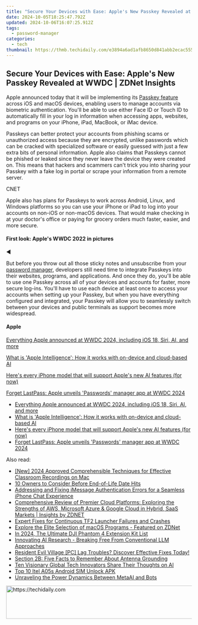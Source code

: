 ```yaml
---
title: "Secure Your Devices with Ease: Apple's New Passkey Revealed at WWDC | ZDNet Insights"
date: 2024-10-05T18:25:47.792Z
updated: 2024-10-06T16:07:25.912Z
tags:
  - password-manager
categories:
  - tech
thumbnail: https://thmb.techidaily.com/e3894a6ad1afb8650d841abb2ecac55565ace18e9f7afc96402da4622392cb76.jpg
---
```


## Secure Your Devices with Ease: Apple's New Passkey Revealed at WWDC | ZDNet Insights

Apple announced today that it will be implementing its [Passkey feature](https://www.zdnet.com/article/google-apple-microsoft-make-a-new-commitment-for-a-passwordless-future/) across iOS and macOS devices, enabling users to manage accounts via biometric authentication. You'll be able to use either Face ID or Touch ID to automatically fill in your log in information when accessing apps, websites, and programs on your iPhone, iPad, MacBook, or iMac device. 

Passkeys can better protect your accounts from phishing scams or unauthorized access because they are encrypted, unlike passwords which can be cracked with specialized software or easily guessed with just a few extra bits of personal information. Apple also claims that Passkeys cannot be phished or leaked since they never leave the device they were created on. This means that hackers and scammers can't trick you into sharing your Passkey with a fake log in portal or scrape your information from a remote server. 

CNET

Apple also has plans for Passkeys to work across Android, Linux, and Windows platforms so you can use your iPhone or iPad to log into your accounts on non-iOS or non-macOS devices. That would make checking in at your doctor's office or paying for grocery orders much faster, easier, and more secure. 

####  First look: Apple's WWDC 2022 in pictures

[](https://www.zdnet.com/pictures/first-look-apples-wwdc-2022-in-pictures/1/)

[](https://www.zdnet.com/pictures/first-look-apples-wwdc-2022-in-pictures/2/)

[](https://www.zdnet.com/pictures/first-look-apples-wwdc-2022-in-pictures/3/)

[](https://www.zdnet.com/pictures/first-look-apples-wwdc-2022-in-pictures/4/)

[](https://www.zdnet.com/pictures/first-look-apples-wwdc-2022-in-pictures/5/)

[](https://www.zdnet.com/pictures/first-look-apples-wwdc-2022-in-pictures/6/)

[](https://www.zdnet.com/pictures/first-look-apples-wwdc-2022-in-pictures/7/)

[](https://www.zdnet.com/pictures/first-look-apples-wwdc-2022-in-pictures/8/)

[](https://www.zdnet.com/pictures/first-look-apples-wwdc-2022-in-pictures/9/)

[](https://www.zdnet.com/pictures/first-look-apples-wwdc-2022-in-pictures/10/)

[](https://www.zdnet.com/pictures/first-look-apples-wwdc-2022-in-pictures/11/)

[](https://www.zdnet.com/pictures/first-look-apples-wwdc-2022-in-pictures/12/)

[](https://www.zdnet.com/pictures/first-look-apples-wwdc-2022-in-pictures/13/)

[](https://www.zdnet.com/pictures/first-look-apples-wwdc-2022-in-pictures/14/)

[](https://www.zdnet.com/pictures/first-look-apples-wwdc-2022-in-pictures/15/)

◀ 

But before you throw out all those sticky notes and unsubscribe from your [password manager](https://www.zdnet.com/article/best-password-manager/), developers still need time to integrate Passkeys into their websites, programs, and applications. And once they do, you'll be able to use one Passkey across all of your devices and accounts for faster, more secure log-ins. You'll have to use each device at least once to access your accounts when setting up your Passkey, but when you have everything configured and integrated, your Passkey will allow you to seamlessly switch between your devices and public terminals as support becomes more widespread. 

#### Apple

[Everything Apple announced at WWDC 2024, including iOS 18, Siri, AI, and more](https://www.zdnet.com/article/every-new-feature-apple-unveiled-for-iphone-ipad-mac-and-more-this-fall-including-ai/ "Everything Apple announced at WWDC 2024, including iOS 18, Siri, AI, and more")

[What is 'Apple Intelligence': How it works with on-device and cloud-based AI](https://www.zdnet.com/article/what-is-apple-intelligence-everything-to-know-about-ai-features-coming-to-iphones-macs-and-ipads/ "What is 'Apple Intelligence': How it works with on-device and cloud-based AI")

[Here's every iPhone model that will support Apple's new AI features (for now)](https://www.zdnet.com/article/ios-18-1-update-every-iphone-model-that-will-support-apples-new-ai-features-for-now/ "Here's every iPhone model that will support Apple's new AI features (for now)")

[Forget LastPass: Apple unveils 'Passwords' manager app at WWDC 2024](https://www.zdnet.com/article/forget-lastpass-apple-unveils-passwords-manager-app-at-wwdc-2024/ "Forget LastPass: Apple unveils 'Passwords' manager app at WWDC 2024")

* [Everything Apple announced at WWDC 2024, including iOS 18, Siri, AI, and more](https://www.zdnet.com/article/every-new-feature-apple-unveiled-for-iphone-ipad-mac-and-more-this-fall-including-ai/ "Everything Apple announced at WWDC 2024, including iOS 18, Siri, AI, and more")
* [What is 'Apple Intelligence': How it works with on-device and cloud-based AI](https://www.zdnet.com/article/what-is-apple-intelligence-everything-to-know-about-ai-features-coming-to-iphones-macs-and-ipads/ "What is 'Apple Intelligence': How it works with on-device and cloud-based AI")
* [Here's every iPhone model that will support Apple's new AI features (for now)](https://www.zdnet.com/article/ios-18-1-update-every-iphone-model-that-will-support-apples-new-ai-features-for-now/ "Here's every iPhone model that will support Apple's new AI features (for now)")
* [Forget LastPass: Apple unveils 'Passwords' manager app at WWDC 2024](https://www.zdnet.com/article/forget-lastpass-apple-unveils-passwords-manager-app-at-wwdc-2024/ "Forget LastPass: Apple unveils 'Passwords' manager app at WWDC 2024")

<ins class="adsbygoogle"
     style="display:block"
     data-ad-format="autorelaxed"
     data-ad-client="ca-pub-7571918770474297"
     data-ad-slot="1223367746"></ins>

<ins class="adsbygoogle"
     style="display:block"
     data-ad-client="ca-pub-7571918770474297"
     data-ad-slot="8358498916"
     data-ad-format="auto"
     data-full-width-responsive="true"></ins>

<span class="atpl-alsoreadstyle">Also read:</span>
<div><ul>
<li><a href="https://desktop-recording.techidaily.com/new-2024-approved-comprehensible-techniques-for-effective-classroom-recordings-on-mac/"><u>[New] 2024 Approved Comprehensible Techniques for Effective Classroom Recordings on Mac</u></a></li>
<li><a href="https://app-tips.techidaily.com/10-owners-to-consider-before-end-of-life-date-hits/"><u>10 Owners to Consider Before End-of-Life Date Hits</u></a></li>
<li><a href="https://fox-that.techidaily.com/addressing-and-fixing-imessage-authentication-errors-for-a-seamless-iphone-chat-experience/"><u>Addressing and Fixing iMessage Authentication Errors for a Seamless iPhone Chat Experience</u></a></li>
<li><a href="https://app-tips.techidaily.com/comprehensive-review-of-premier-cloud-platforms-exploring-the-strengths-of-aws-microsoft-azure-and-google-cloud-in-hybrid-saas-markets-insights-by-zdnet/"><u>Comprehensive Review of Premier Cloud Platforms: Exploring the Strengths of AWS, Microsoft Azure & Google Cloud in Hybrid, SaaS Markets | Insights by ZDNET</u></a></li>
<li><a href="https://win-blog.techidaily.com/expert-fixes-for-continuous-tf2-launcher-failures-and-crashes/"><u>Expert Fixes for Continuous TF2 Launcher Failures and Crashes</u></a></li>
<li><a href="https://app-tips.techidaily.com/explore-the-elite-selection-of-macos-programs-featured-on-zdnet/"><u>Explore the Elite Selection of macOS Programs - Featured on ZDNet</u></a></li>
<li><a href="https://some-tips.techidaily.com/in-2024-the-ultimate-dji-phantom-4-extension-kit-list/"><u>In 2024, The Ultimate DJI Phantom 4 Extension Kit List</u></a></li>
<li><a href="https://app-tips.techidaily.com/innovating-ai-research-breaking-free-from-conventional-llm-approaches/"><u>Innovating AI Research - Breaking Free From Conventional LLM Approaches</u></a></li>
<li><a href="https://win-able.techidaily.com/1722986051684-resident-evil-village-pc-lag-troubles-discover-effective-fixes-today/"><u>Resident Evil Village [PC] Lag Troubles? Discover Effective Fixes Today!</u></a></li>
<li><a href="https://app-tips.techidaily.com/section-2b-five-facts-to-remember-about-antenna-grounding/"><u>Section 2B: Five Facts to Remember About Antenna Grounding</u></a></li>
<li><a href="https://tech-hub.techidaily.com/ten-visionary-global-tech-innovators-share-their-thoughts-on-ai/"><u>Ten Visionary Global Tech Innovators Share Their Thoughts on AI</u></a></li>
<li><a href="https://sim-unlock.techidaily.com/top-10-itel-a05s-android-sim-unlock-apk-by-drfone-android/"><u>Top 10 Itel A05s Android SIM Unlock APK</u></a></li>
<li><a href="https://facebook.techidaily.com/unraveling-the-power-dynamics-between-metaai-and-bots/"><u>Unraveling the Power Dynamics Between MetaAI and Bots</u></a></li>
</ul></div>

<!-- affiliate ads begin -->
<a href="https://appsumo.8odi.net/c/5597632/2094483/7443" target="_top" id="2094483">
  <img src="//a.impactradius-go.com/display-ad/7443-2094483" border="0" alt="https://techidaily.com" width="728" height="90"/>
</a>
<img height="0" width="0" src="https://appsumo.8odi.net/i/5597632/2094483/7443" style="position:absolute;visibility:hidden;" border="0" />
<!-- affiliate ads end -->

